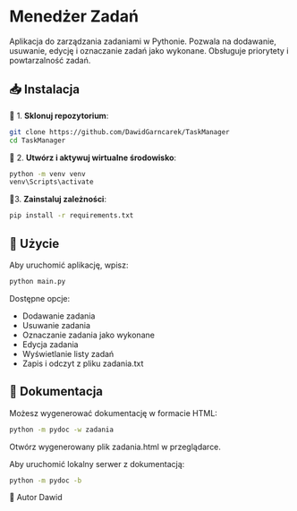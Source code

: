 # Menedżer Zadań

Aplikacja do zarządzania zadaniami w Pythonie. Pozwala na dodawanie, usuwanie, edycję i oznaczanie zadań jako wykonane. Obsługuje priorytety i powtarzalność zadań.

## 📥 Instalacja

📌 1. **Sklonuj repozytorium**:

```bash
git clone https://github.com/DawidGarncarek/TaskManager
cd TaskManager
```

📌 2. **Utwórz i aktywuj wirtualne środowisko**:

```bash
python -m venv venv
venv\Scripts\activate 
```

📌3. **Zainstaluj zależności**:

```bash
pip install -r requirements.txt
```

## 🚀 Użycie
Aby uruchomić aplikację, wpisz:

```bash
python main.py
```
Dostępne opcje:
- Dodawanie zadania
- Usuwanie zadania
- Oznaczanie zadania jako wykonane
- Edycja zadania
- Wyświetlanie listy zadań
- Zapis i odczyt z pliku zadania.txt
  
## 📄 Dokumentacja

Możesz wygenerować dokumentację w formacie HTML:

```bash
python -m pydoc -w zadania
```

Otwórz wygenerowany plik zadania.html w przeglądarce.

Aby uruchomić lokalny serwer z dokumentacją:
```bash
python -m pydoc -b
```

👤 Autor
Dawid 
